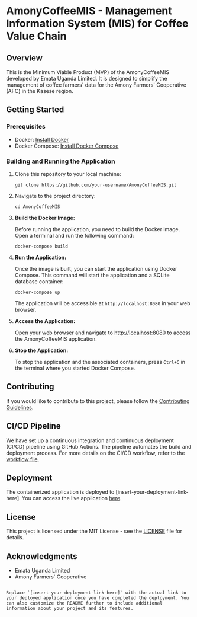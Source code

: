 # AmonyCoffeeMIS - Management Information System (MIS) for Coffee Value Chain

## Overview
This is the Minimum Viable Product (MVP) of the AmonyCoffeeMIS developed by Emata Uganda Limited. It is designed to simplify the management of coffee farmers' data for the Amony Farmers' Cooperative (AFC) in the Kasese region.

## Getting Started

### Prerequisites
- Docker: [Install Docker](https://docs.docker.com/get-docker/)
- Docker Compose: [Install Docker Compose](https://docs.docker.com/compose/install/)

### Building and Running the Application

1. Clone this repository to your local machine:

   ```shell
   git clone https://github.com/your-username/AmonyCoffeeMIS.git
   ```

2. Navigate to the project directory:

   ```shell
   cd AmonyCoffeeMIS
   ```

3. **Build the Docker Image:**

   Before running the application, you need to build the Docker image. Open a terminal and run the following command:

   ```shell
   docker-compose build
   ```

4. **Run the Application:**

   Once the image is built, you can start the application using Docker Compose. This command will start the application and a SQLite database container:

   ```shell
   docker-compose up
   ```

   The application will be accessible at `http://localhost:8080` in your web browser.

5. **Access the Application:**

   Open your web browser and navigate to [http://localhost:8080](http://localhost:8080) to access the AmonyCoffeeMIS application.

6. **Stop the Application:**

   To stop the application and the associated containers, press `Ctrl+C` in the terminal where you started Docker Compose.

## Contributing
If you would like to contribute to this project, please follow the [Contributing Guidelines](CONTRIBUTING.md).

## CI/CD Pipeline
We have set up a continuous integration and continuous deployment (CI/CD) pipeline using GitHub Actions. The pipeline automates the build and deployment process. For more details on the CI/CD workflow, refer to the [workflow file](.github/workflows/ci-cd.yml).

## Deployment
The containerized application is deployed to [insert-your-deployment-link-here]. You can access the live application [here](insert-your-deployment-link-here).

## License
This project is licensed under the MIT License - see the [LICENSE](LICENSE) file for details.

## Acknowledgments
- Emata Uganda Limited
- Amony Farmers' Cooperative
```

Replace `[insert-your-deployment-link-here]` with the actual link to your deployed application once you have completed the deployment. You can also customize the README further to include additional information about your project and its features.